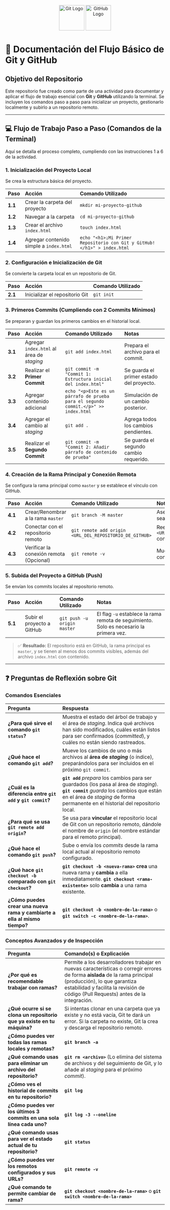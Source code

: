 <p align="center">
  <img src="https://git-scm.com/images/logos/downloads/Git-Icon-1788C.png" alt="Git Logo" width="80" height="80" />
  <img src="https://github.githubassets.com/images/modules/logos_page/GitHub-Mark.png" alt="GitHub Logo" width="80" height="80" />
</p>

# 🚀 Documentación del Flujo Básico de Git y GitHub

## Objetivo del Repositorio

Este repositorio fue creado como parte de una actividad para documentar y aplicar el flujo de trabajo esencial con **Git** y **GitHub** utilizando la terminal. Se incluyen los comandos paso a paso para inicializar un proyecto, gestionarlo localmente y subirlo a un repositorio remoto.

---

## 💻 Flujo de Trabajo Paso a Paso (Comandos de la Terminal)

Aquí se detalla el proceso completo, cumpliendo con las instrucciones 1 a 6 de la actividad.

### 1. Inicialización del Proyecto Local

Se crea la estructura básica del proyecto.

| Paso | Acción | Comando Utilizado |
| :--- | :--- | :--- |
| **1.1** | Crear la carpeta del proyecto | `mkdir mi-proyecto-github` |
| **1.2** | Navegar a la carpeta | `cd mi-proyecto-github` |
| **1.3** | Crear el archivo `index.html` | `touch index.html` |
| **1.4** | Agregar contenido simple a `index.html` | `echo "<h1>¡Mi Primer Repositorio con Git y GitHub!</h1>" > index.html` |

### 2. Configuración e Inicialización de Git

Se convierte la carpeta local en un repositorio de Git.

| Paso | Acción | Comando Utilizado |
| :--- | :--- | :--- |
| **2.1** | Inicializar el repositorio Git | `git init` |

### 3. Primeros Commits (Cumpliendo con 2 Commits Mínimos)

Se preparan y guardan los primeros cambios en el historial local.

| Paso | Acción | Comando Utilizado | Notas |
| :--- | :--- | :--- | :--- |
| **3.1** | Agregar `index.html` al área de *staging* | `git add index.html` | Prepara el archivo para el commit. |
| **3.2** | Realizar el **Primer Commit** | `git commit -m "Commit 1: Estructura inicial del index.html"` | Se guarda el primer estado del proyecto. |
| **3.3** | Agregar contenido adicional | `echo "<p>Este es un párrafo de prueba para el segundo commit.</p>" >> index.html` | Simulación de un cambio posterior. |
| **3.4** | Agregar el cambio al *staging* | `git add .` | Agrega todos los cambios pendientes. |
| **3.5** | Realizar el **Segundo Commit** | `git commit -m "Commit 2: Añadir párrafo de contenido de prueba"` | Se guarda el segundo cambio requerido. |

### 4. Creación de la Rama Principal y Conexión Remota

Se configura la rama principal como `master` y se establece el vínculo con GitHub.

| Paso | Acción | Comando Utilizado | Notas |
| :--- | :--- | :--- | :--- |
| **4.1** | Crear/Renombrar a la rama `master` | `git branch -M master` | Asegura que la rama principal sea `master`. |
| **4.2** | Conectar con el repositorio remoto | `git remote add origin <URL_DEL_REPOSITORIO_DE_GITHUB>` | Reemplazar `<URL_DEL_REPOSITORIO_DE_GITHUB>` con la URL real de tu repositorio. |
| **4.3** | Verificar la conexión remota (Opcional) | `git remote -v` | Muestra los remotos configurados. |

### 5. Subida del Proyecto a GitHub (Push)

Se envían los commits locales al repositorio remoto.

| Paso | Acción | Comando Utilizado | Notas |
| :--- | :--- | :--- | :--- |
| **5.1** | Subir el proyecto a GitHub | `git push -u origin master` | El flag `-u` establece la rama remota de seguimiento. Solo es necesario la primera vez. |

> ✅ **Resultado:** El repositorio está en GitHub, la rama principal es `master`, y se tienen al menos dos commits visibles, además del archivo `index.html` con contenido.

---

## ❓ Preguntas de Reflexión sobre Git

### Comandos Esenciales

| Pregunta | Respuesta |
| :--- | :--- |
| **¿Para qué sirve el comando `git status`?** | Muestra el estado del árbol de trabajo y el área de *staging*. Indica qué archivos han sido modificados, cuáles están listos para ser confirmados (*committed*), y cuáles no están siendo rastreados. |
| **¿Qué hace el comando `git add`?** | Mueve los cambios de uno o más archivos al **área de *staging*** (o índice), preparándolos para ser incluidos en el próximo `git commit`. |
| **¿Cuál es la diferencia entre `git add` y `git commit`?** | **`git add`** *prepara* los cambios para ser guardados (los pasa al área de *staging*). **`git commit`** *guarda* los cambios que están en el área de *staging* de forma permanente en el historial del repositorio local. |
| **¿Para qué se usa `git remote add origin`?** | Se usa para **vincular** el repositorio local de Git con un repositorio remoto, dándole el nombre de `origin` (el nombre estándar para el remoto principal). |
| **¿Qué hace el comando `git push`?** | Sube o envía los *commits* desde la rama local actual al repositorio remoto configurado. |
| **¿Qué hace `git checkout -b` comparado con `git checkout`?** | **`git checkout -b <nueva-rama>`** **crea** una nueva rama y **cambia** a ella inmediatamente. **`git checkout <rama-existente>`** solo **cambia** a una rama existente. |
| **¿Cómo puedes crear una nueva rama y cambiarte a ella al mismo tiempo?** | **`git checkout -b <nombre-de-la-rama>`** o **`git switch -c <nombre-de-la-rama>`**. |

### Conceptos Avanzados y de Inspección

| Pregunta | Comando(s) o Explicación |
| :--- | :--- |
| **¿Por qué es recomendable trabajar con ramas?** | Permite a los desarrolladores trabajar en nuevas características o corregir errores de forma **aislada** de la rama principal (producción), lo que garantiza estabilidad y facilita la revisión de código (Pull Requests) antes de la integración. |
| **¿Qué ocurre si se clona un repositorio que ya existe en tu máquina?** | Si intentas clonar en una carpeta que ya existe y no está vacía, Git te dará un error. Si la carpeta no existe, Git la crea y descarga el repositorio remoto. |
| **¿Cómo puedes ver todas las ramas locales y remotas?** | **`git branch -a`** |
| **¿Qué comando usas para eliminar un archivo del repositorio?** | **`git rm <archivo>`** (Lo elimina del sistema de archivos y del seguimiento de Git, y lo añade al *staging* para el próximo *commit*). |
| **¿Cómo ves el historial de commits en tu repositorio?** | **`git log`** |
| **¿Cómo puedes ver los últimos 3 commits en una sola línea cada uno?** | **`git log -3 --oneline`** |
| **¿Qué comando usas para ver el estado actual de tu repositorio?** | **`git status`** |
| **¿Cómo puedes ver los remotos configurados y sus URLs?** | **`git remote -v`** |
| **¿Qué comando te permite cambiar de rama?** | **`git checkout <nombre-de-la-rama>`** o **`git switch <nombre-de-la-rama>`** |